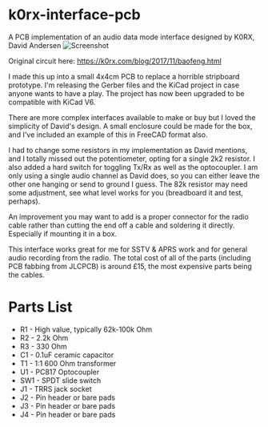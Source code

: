 # k0rx-interface-pcb
A PCB implementation of an audio data mode interface designed by K0RX, David Andersen
![Screenshot](https://i.imgur.com/5BLhEcb.jpg "Photo of PCB")

Original circuit here: https://k0rx.com/blog/2017/11/baofeng.html

I made this up into a small 4x4cm PCB to replace a horrible stripboard prototype. I'm releasing the Gerber files and the KiCad project in case anyone wants to have a play. The project has now been upgraded to be compatible with KiCad V6.

There are more complex interfaces available to make or buy but I loved the simplicity of David's design. A small enclosure could be made for the box, and I've included an example of this in FreeCAD format also.

I had to change some resistors in my implementation as David mentions, and I totally missed out the potentiometer, opting for a single 2k2 resistor. I also added a hard switch for toggling Tx/Rx as well as the optocoupler. I am only using a single audio channel as David does, so you can either leave the other one hanging or send to ground I guess. The 82k resistor may need some adjustment, see what level works for you (breadboard it and test, perhaps).

An improvement you may want to add is a proper connector for the radio cable rather than cutting the end off a cable and soldering it directly. Especially if mounting it in a box.

This interface works great for me for SSTV & APRS work and for general audio recording from the radio. The total cost of all of the parts (including PCB fabbing from
JLCPCB) is around £15, the most expensive parts being the cables.

# Parts List

* R1 - High value, typically 62k-100k Ohm
* R2 - 2.2k Ohm
* R3 - 330 Ohm
* C1 - 0.1uF ceramic capacitor
* T1 - 1:1 600 Ohm transformer
* U1 - PC817 Optocoupler
* SW1 - SPDT slide switch
* J1 - TRRS jack socket
* J2 - Pin header or bare pads
* J3 - Pin header or bare pads
* J4 - Pin header or bare pads
